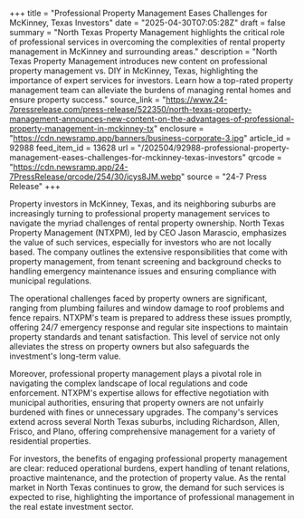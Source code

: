 +++
title = "Professional Property Management Eases Challenges for McKinney, Texas Investors"
date = "2025-04-30T07:05:28Z"
draft = false
summary = "North Texas Property Management highlights the critical role of professional services in overcoming the complexities of rental property management in McKinney and surrounding areas."
description = "North Texas Property Management introduces new content on professional property management vs. DIY in McKinney, Texas, highlighting the importance of expert services for investors. Learn how a top-rated property management team can alleviate the burdens of managing rental homes and ensure property success."
source_link = "https://www.24-7pressrelease.com/press-release/522350/north-texas-property-management-announces-new-content-on-the-advantages-of-professional-property-management-in-mckinney-tx"
enclosure = "https://cdn.newsramp.app/banners/business-corporate-3.jpg"
article_id = 92988
feed_item_id = 13628
url = "/202504/92988-professional-property-management-eases-challenges-for-mckinney-texas-investors"
qrcode = "https://cdn.newsramp.app/24-7PressRelease/qrcode/254/30/icys8JM.webp"
source = "24-7 Press Release"
+++

<p>Property investors in McKinney, Texas, and its neighboring suburbs are increasingly turning to professional property management services to navigate the myriad challenges of rental property ownership. North Texas Property Management (NTXPM), led by CEO Jason Marascio, emphasizes the value of such services, especially for investors who are not locally based. The company outlines the extensive responsibilities that come with property management, from tenant screening and background checks to handling emergency maintenance issues and ensuring compliance with municipal regulations.</p><p>The operational challenges faced by property owners are significant, ranging from plumbing failures and window damage to roof problems and fence repairs. NTXPM's team is prepared to address these issues promptly, offering 24/7 emergency response and regular site inspections to maintain property standards and tenant satisfaction. This level of service not only alleviates the stress on property owners but also safeguards the investment's long-term value.</p><p>Moreover, professional property management plays a pivotal role in navigating the complex landscape of local regulations and code enforcement. NTXPM's expertise allows for effective negotiation with municipal authorities, ensuring that property owners are not unfairly burdened with fines or unnecessary upgrades. The company's services extend across several North Texas suburbs, including Richardson, Allen, Frisco, and Plano, offering comprehensive management for a variety of residential properties.</p><p>For investors, the benefits of engaging professional property management are clear: reduced operational burdens, expert handling of tenant relations, proactive maintenance, and the protection of property value. As the rental market in North Texas continues to grow, the demand for such services is expected to rise, highlighting the importance of professional management in the real estate investment sector.</p>